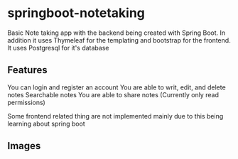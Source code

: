 # springboot-notetaking

Basic Note taking app with the backend being created with Spring Boot. In addition it uses Thymeleaf for the templating and bootstrap for the frontend. It uses Postgresql for it's database

## Features
You can login and register an account
You are able to writ, edit, and delete notes
Searchable notes
You are able to share notes (Currently only read permissions)

Some frontend related thing are not implemented mainly due to this being learning about spring boot

## Images



